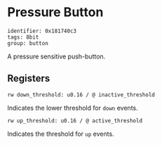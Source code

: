 # Pressure Button

    identifier: 0x181740c3
    tags: 8bit
    group: button

A pressure sensitive push-button.

## Registers

    rw down_threshold: u0.16 / @ inactive_threshold
    
Indicates the lower threshold for ``down`` events.

    rw up_threshold: u0.16 / @ active_threshold
    
Indicates the threshold for ``up`` events.
